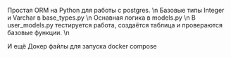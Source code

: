 Простая ORM на Python для работы с postgres. \n
Базовые типы Integer и Varchar в base_types.py \n
Оснавная логика в models.py \n
В user_models.py тестируется работа, создаётся таблица и провераются базовые функции. \n

И ещё Докер файлы для запуска docker compose

